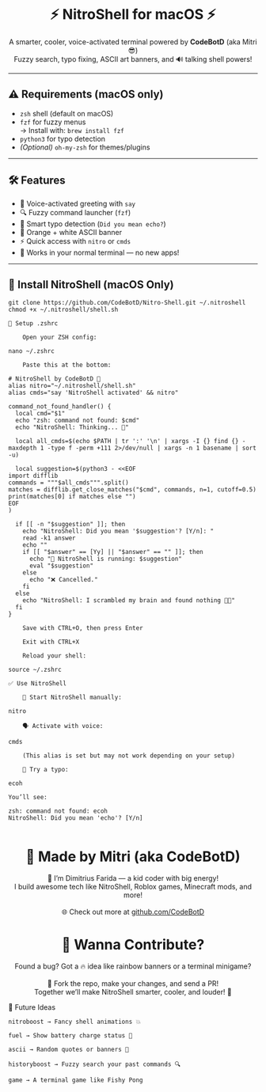 <h1 align="center">⚡ NitroShell for macOS ⚡</h1>
<p align="center">
  A smarter, cooler, voice-activated terminal powered by <strong>CodeBotD</strong> (aka Mitri 😎)<br>
  Fuzzy search, typo fixing, ASCII art banners, and 🔊 talking shell powers!
</p>

---

## ⚠️ Requirements (macOS only)

- `zsh` shell (default on macOS)
- `fzf` for fuzzy menus  
  → Install with: `brew install fzf`
- `python3` for typo detection
- *(Optional)* `oh-my-zsh` for themes/plugins

---

## 🛠️ Features

- 🎤 Voice-activated greeting with `say`
- 🔍 Fuzzy command launcher (`fzf`)
- 🧠 Smart typo detection (`Did you mean echo?`)
- 🎨 Orange + white ASCII banner
- ⚡ Quick access with `nitro` or `cmds`
- 🧪 Works in your normal terminal — no new apps!

---

## 🚀 Install NitroShell (macOS Only)

```
git clone https://github.com/CodeBotD/Nitro-Shell.git ~/.nitroshell
chmod +x ~/.nitroshell/shell.sh

🔧 Setup .zshrc

    Open your ZSH config:

nano ~/.zshrc

    Paste this at the bottom:

# NitroShell by CodeBotD 🚀
alias nitro="~/.nitroshell/shell.sh"
alias cmds="say 'NitroShell activated' && nitro"

command_not_found_handler() {
  local cmd="$1"
  echo "zsh: command not found: $cmd"
  echo "NitroShell: Thinking... 🤔"

  local all_cmds=$(echo $PATH | tr ':' '\n' | xargs -I {} find {} -maxdepth 1 -type f -perm +111 2>/dev/null | xargs -n 1 basename | sort -u)

  local suggestion=$(python3 - <<EOF
import difflib
commands = """$all_cmds""".split()
matches = difflib.get_close_matches("$cmd", commands, n=1, cutoff=0.5)
print(matches[0] if matches else "")
EOF
)

  if [[ -n "$suggestion" ]]; then
    echo "NitroShell: Did you mean '$suggestion'? [Y/n]: "
    read -k1 answer
    echo ""
    if [[ "$answer" == [Yy] || "$answer" == "" ]]; then
      echo "🧠 NitroShell is running: $suggestion"
      eval "$suggestion"
    else
      echo "❌ Cancelled."
    fi
  else
    echo "NitroShell: I scrambled my brain and found nothing 🧠💥"
  fi
}

    Save with CTRL+O, then press Enter

    Exit with CTRL+X

    Reload your shell:

source ~/.zshrc

✅ Use NitroShell

    🧨 Start NitroShell manually:

nitro

    🗣️ Activate with voice:

cmds

    (This alias is set but may not work depending on your setup)

    🧠 Try a typo:

ecoh

You’ll see:

zsh: command not found: ecoh
NitroShell: Did you mean 'echo'? [Y/n]


```
<h1 align="center">👑 Made by Mitri (aka CodeBotD)</h1> <p align="center"> 🧠 I’m Dimitrius Farida — a kid coder with big energy!<br> I build awesome tech like NitroShell, Roblox games, Minecraft mods, and more!<br><br> 🌐 Check out more at <a href="https://github.com/CodeBotD">github.com/CodeBotD</a> </p> <h1 align="center">🧠 Wanna Contribute?</h1> <p align="center"> Found a bug? Got a 🔥 idea like rainbow banners or a terminal minigame?<br><br> 🎯 Fork the repo, make your changes, and send a PR!<br> Together we’ll make NitroShell smarter, cooler, and louder! 🚀 </p>

🌟 Future Ideas

    nitroboost → Fancy shell animations 💥

    fuel → Show battery charge status 🔋

    ascii → Random quotes or banners 🎨

    historyboost → Fuzzy search your past commands 🔍

    game → A terminal game like Fishy Pong 

